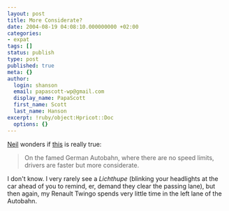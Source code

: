 ```yaml
---
layout: post
title: More Considerate?
date: 2004-08-19 04:08:10.000000000 +02:00
categories:
- expat
tags: []
status: publish
type: post
published: true
meta: {}
author:
  login: shanson
  email: papascott-wp@gmail.com
  display_name: PapaScott
  first_name: Scott
  last_name: Hanson
excerpt: !ruby/object:Hpricot::Doc
  options: {}
---
```

<p><a href="http://www.neilarmstrong.de/weblog/2004_08_01_archive.html#109286698366584047">Neil</a> wonders if  <a href="http://news.bbc.co.uk/1/hi/magazine/3574334.stm" title="BBC NEWS | Magazine | Unwritten rules of the motorway">this</a> is really true: </p>
<blockquote><p>On the famed German Autobahn, where there are no speed limits, drivers are faster but more considerate.</p></blockquote>
<p>I don't know. I very rarely see a <em>Lichthupe</em> (blinking your headlights at the car ahead of you to remind, er, demand they clear the passing lane), but then again, my Renault Twingo spends very little time in the left lane of the Autobahn.</p>
